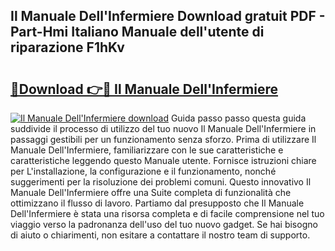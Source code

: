 ## Il Manuale Dell'Infermiere Download gratuit PDF - Part-Hmi Italiano Manuale dell'utente di riparazione F1hKv

# <h2><a href="http://dfdcz1d.blite.top/?on=Il+Manuale+Dell%27Infermiere">🔗Download 👉🔴 Il Manuale Dell'Infermiere</a></h2>

[![Il Manuale Dell'Infermiere download](https://i.imgur.com/lujVjoI.png)](http://dfdcz1d.blite.top/?on=Il+Manuale+Dell%27Infermiere)
Guida passo passo questa guida suddivide il processo di utilizzo del tuo nuovo Il Manuale Dell'Infermiere in passaggi gestibili per un funzionamento senza sforzo. Prima di utilizzare Il Manuale Dell'Infermiere, familiarizzare con le sue caratteristiche e caratteristiche leggendo questo Manuale utente. Fornisce istruzioni chiare per L'installazione, la configurazione e il funzionamento, nonché suggerimenti per la risoluzione dei problemi comuni. Questo innovativo Il Manuale Dell'Infermiere offre una Suite completa di funzionalità che ottimizzano il flusso di lavoro. Partiamo dal presupposto che Il Manuale Dell'Infermiere è stata una risorsa completa e di facile comprensione nel tuo viaggio verso la padronanza dell'uso del tuo nuovo gadget. Se hai bisogno di aiuto o chiarimenti, non esitare a contattare il nostro team di supporto.
